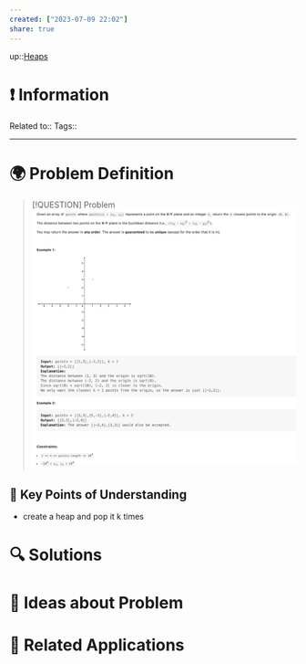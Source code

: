 ```yaml
---
created: ["2023-07-09 22:02"]
share: true
---
```


up::[Heaps](NeetCode%20Index.md#^c810f8)

# ❗ Information
Related to:: 
Tags:: 

___
# 🌍 Problem Definition

> [!QUESTION] Problem
> ![Pasted image 20230709220343.png](./40-referenceVAULTS/Resource%20Library/Images/Pasted%20image%2020230709220343.png)

## 🔑 **Key Points of Understanding**
- create a heap and pop it k times
# 🔍 Solutions

# 🧠 Ideas about Problem

# 🔗 Related Applications

